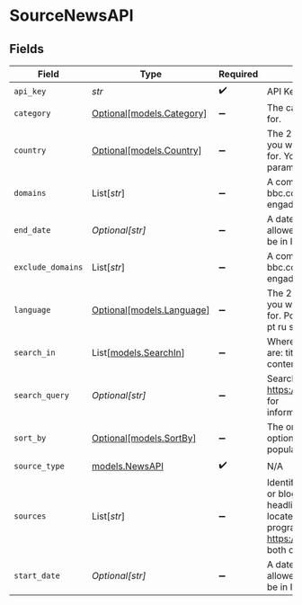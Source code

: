 # SourceNewsAPI


## Fields

| Field                                                                                                                                                                                                                                             | Type                                                                                                                                                                                                                                              | Required                                                                                                                                                                                                                                          | Description                                                                                                                                                                                                                                       | Example                                                                                                                                                                                                                                           |
| ------------------------------------------------------------------------------------------------------------------------------------------------------------------------------------------------------------------------------------------------- | ------------------------------------------------------------------------------------------------------------------------------------------------------------------------------------------------------------------------------------------------- | ------------------------------------------------------------------------------------------------------------------------------------------------------------------------------------------------------------------------------------------------- | ------------------------------------------------------------------------------------------------------------------------------------------------------------------------------------------------------------------------------------------------- | ------------------------------------------------------------------------------------------------------------------------------------------------------------------------------------------------------------------------------------------------- |
| `api_key`                                                                                                                                                                                                                                         | *str*                                                                                                                                                                                                                                             | :heavy_check_mark:                                                                                                                                                                                                                                | API Key                                                                                                                                                                                                                                           |                                                                                                                                                                                                                                                   |
| `category`                                                                                                                                                                                                                                        | [Optional[models.Category]](../models/category.md)                                                                                                                                                                                                | :heavy_minus_sign:                                                                                                                                                                                                                                | The category you want to get top headlines for.                                                                                                                                                                                                   |                                                                                                                                                                                                                                                   |
| `country`                                                                                                                                                                                                                                         | [Optional[models.Country]](../models/country.md)                                                                                                                                                                                                  | :heavy_minus_sign:                                                                                                                                                                                                                                | The 2-letter ISO 3166-1 code of the country you want to get headlines<br/>for. You can't mix this with the sources parameter.<br/>                                                                                                                |                                                                                                                                                                                                                                                   |
| `domains`                                                                                                                                                                                                                                         | List[*str*]                                                                                                                                                                                                                                       | :heavy_minus_sign:                                                                                                                                                                                                                                | A comma-seperated string of domains (eg bbc.co.uk, techcrunch.com,<br/>engadget.com) to restrict the search to.<br/>                                                                                                                              |                                                                                                                                                                                                                                                   |
| `end_date`                                                                                                                                                                                                                                        | *Optional[str]*                                                                                                                                                                                                                                   | :heavy_minus_sign:                                                                                                                                                                                                                                | A date and optional time for the newest article allowed. This should<br/>be in ISO 8601 format.<br/>                                                                                                                                              | 2021-01-01                                                                                                                                                                                                                                        |
| `exclude_domains`                                                                                                                                                                                                                                 | List[*str*]                                                                                                                                                                                                                                       | :heavy_minus_sign:                                                                                                                                                                                                                                | A comma-seperated string of domains (eg bbc.co.uk, techcrunch.com,<br/>engadget.com) to remove from the results.<br/>                                                                                                                             |                                                                                                                                                                                                                                                   |
| `language`                                                                                                                                                                                                                                        | [Optional[models.Language]](../models/language.md)                                                                                                                                                                                                | :heavy_minus_sign:                                                                                                                                                                                                                                | The 2-letter ISO-639-1 code of the language you want to get headlines<br/>for. Possible options: ar de en es fr he it nl no pt ru se ud zh.<br/>                                                                                                  |                                                                                                                                                                                                                                                   |
| `search_in`                                                                                                                                                                                                                                       | List[[models.SearchIn](../models/searchin.md)]                                                                                                                                                                                                    | :heavy_minus_sign:                                                                                                                                                                                                                                | Where to apply search query. Possible values are: title, description,<br/>content.<br/>                                                                                                                                                           |                                                                                                                                                                                                                                                   |
| `search_query`                                                                                                                                                                                                                                    | *Optional[str]*                                                                                                                                                                                                                                   | :heavy_minus_sign:                                                                                                                                                                                                                                | Search query. See https://newsapi.org/docs/endpoints/everything for <br/>information.<br/>                                                                                                                                                        | +bitcoin OR +crypto                                                                                                                                                                                                                               |
| `sort_by`                                                                                                                                                                                                                                         | [Optional[models.SortBy]](../models/sortby.md)                                                                                                                                                                                                    | :heavy_minus_sign:                                                                                                                                                                                                                                | The order to sort the articles in. Possible options: relevancy,<br/>popularity, publishedAt.<br/>                                                                                                                                                 |                                                                                                                                                                                                                                                   |
| `source_type`                                                                                                                                                                                                                                     | [models.NewsAPI](../models/newsapi.md)                                                                                                                                                                                                            | :heavy_check_mark:                                                                                                                                                                                                                                | N/A                                                                                                                                                                                                                                               |                                                                                                                                                                                                                                                   |
| `sources`                                                                                                                                                                                                                                         | List[*str*]                                                                                                                                                                                                                                       | :heavy_minus_sign:                                                                                                                                                                                                                                | Identifiers (maximum 20) for the news sources or blogs you want<br/>headlines from. Use the `/sources` endpoint to locate these<br/>programmatically or look at the sources index:<br/>https://newsapi.com/sources. Will override both country and category.<br/> |                                                                                                                                                                                                                                                   |
| `start_date`                                                                                                                                                                                                                                      | *Optional[str]*                                                                                                                                                                                                                                   | :heavy_minus_sign:                                                                                                                                                                                                                                | A date and optional time for the oldest article allowed. This should<br/>be in ISO 8601 format.<br/>                                                                                                                                              | 2021-01-01                                                                                                                                                                                                                                        |